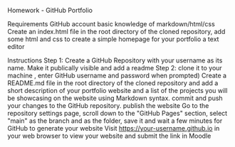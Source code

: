 
 Homework - GitHub Portfolio

Requirements
GitHub account
basic knowledge of markdown/html/css
Create an index.html file in the root directory of the cloned repository, add some html and css to create a simple homepage for your portfolio
a text editor

Instructions
Step 1: Create a GitHub Repository with your username as its name. Make it publically visible and add a readme
Step 2: clone it to your machine , enter GitHub username and password when prompted)
Create a README.md file in the root directory of the cloned repository and add a short description of your portfolio website and a list of the projects you will be showcasing on the website using Markdown syntax.
commit and push your changes to the GitHub repository.
publish the website
Go to the repository settings page, scroll down to the "GitHub Pages" section, select "main" as the branch and as the folder, save it and wait a few minutes for GitHub to generate your website
Visit https://your-username.github.io in your web browser to view your website and submit the link in Moodle 
